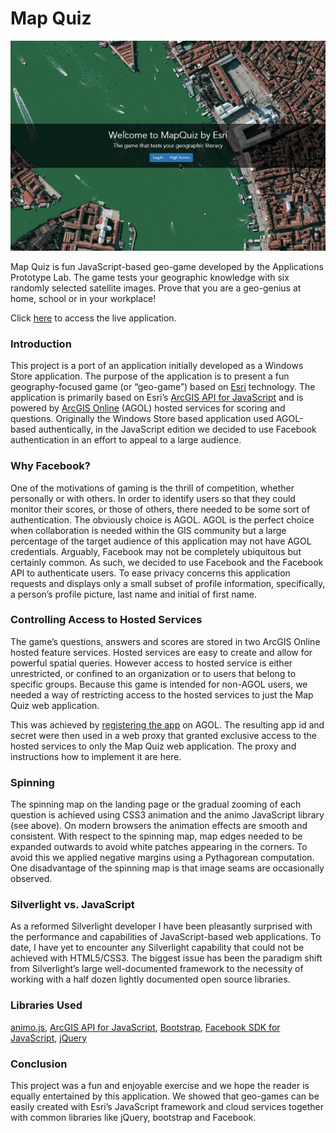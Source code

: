 # Map Quiz

![](./img/mapquiz.gif)

Map Quiz is fun JavaScript-based geo-game developed by the Applications Prototype Lab. The game tests your geographic knowledge with six randomly selected satellite images. Prove that you are a geo-genius at home, school or in your workplace!

Click [here](http://maps.esri.com/rc/quiz/index.html) to access the live application.

### Introduction

This project is a port of an application initially developed as a Windows Store application.  The purpose of the application is to present a fun geography-focused game (or “geo-game”) based on [Esri](http://www.esri.com/) technology.  The application is primarily based on Esri’s [ArcGIS API for JavaScript](https://developers.arcgis.com/javascript/) and is powered by [ArcGIS Online](http://www.arcgis.com/) (AGOL) hosted services for scoring and questions.  Originally the Windows Store based application used AGOL-based authentically, in the JavaScript edition we decided to use Facebook authentication in an effort to appeal to a large audience.

### Why Facebook?

One of the motivations of gaming is the thrill of competition, whether personally or with others.  In order to identify users so that they could monitor their scores, or those of others, there needed to be some sort of authentication.  The obviously choice is AGOL.  AGOL is the perfect choice when collaboration is needed within the GIS community but a large percentage of the target audience of this application may not have AGOL credentials. Arguably, Facebook may not be completely ubiquitous but certainly common.  As such, we decided to use Facebook and the Facebook API to authenticate users.  To ease privacy concerns this application requests and displays only a small subset of profile information, specifically, a person’s profile picture, last name and initial of first name.

### Controlling Access to Hosted Services

The game’s questions, answers and scores are stored in two ArcGIS Online hosted feature services.  Hosted services are easy to create and allow for powerful spatial queries.  However access to hosted service is either unrestricted, or confined to an organization or to users that belong to specific groups.  Because this game is intended for non-AGOL users, we needed a way of restricting access to the hosted services to just the Map Quiz web application.

This was achieved by [registering the app](http://doc.arcgis.com/en/arcgis-online/share-maps/add-items.htm#ESRI_SECTION1_55703F1EE9C845C3B07BBD85221FB074) on AGOL.  The resulting app id and secret were then used in a web proxy that granted exclusive access to the hosted services to only the Map Quiz web application.  The proxy and instructions how to implement it are here.

### Spinning

The spinning map on the landing page or the gradual zooming of each question is achieved using CSS3 animation and the animo JavaScript library (see above).  On modern browsers the animation effects are smooth and consistent.  With respect to the spinning map, map edges needed to be expanded outwards to avoid white patches appearing in the corners.  To avoid this we applied negative margins using a Pythagorean computation.  One disadvantage of the spinning map is that image seams are occasionally observed.

### Silverlight vs. JavaScript

As a reformed Silverlight developer I have been pleasantly surprised with the performance and capabilities of JavaScript-based web applications.  To date, I have yet to encounter any Silverlight capability that could not be achieved with HTML5/CSS3.  The biggest issue has been the paradigm shift from Silverlight’s large well-documented framework to the necessity of working with a half dozen lightly documented open source libraries.

### Libraries Used

[animo.js](http://labs.bigroomstudios.com/libraries/animo-js), [ArcGIS API for JavaScript](https://developers.arcgis.com/javascript/), [Bootstrap](http://getbootstrap.com/), [Facebook SDK for JavaScript](https://developers.facebook.com/docs/javascript), [jQuery](http://jquery.com/)

### Conclusion

This  project was a fun and enjoyable exercise and we hope the reader is equally entertained by this application.  We showed that geo-games can be easily created with Esri’s JavaScript framework and cloud services together with common libraries like jQuery, bootstrap and Facebook.
